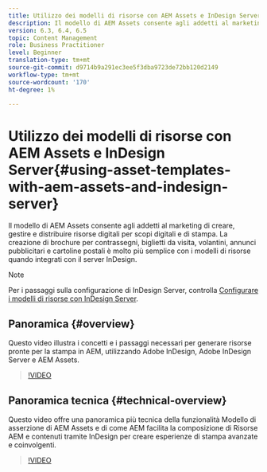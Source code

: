 ```yaml
---
title: Utilizzo dei modelli di risorse con AEM Assets e InDesign Server
description: Il modello di AEM Assets consente agli addetti al marketing di creare, gestire e distribuire risorse digitali per scopi digitali e di stampa. La creazione di brochure per contrassegni, biglietti da visita, volantini, annunci pubblicitari e cartoline postali è molto più semplice con i modelli di risorse quando integrati con il server InDesign.
version: 6.3, 6.4, 6.5
topic: Content Management
role: Business Practitioner
level: Beginner
translation-type: tm+mt
source-git-commit: d9714b9a291ec3ee5f3dba9723de72bb120d2149
workflow-type: tm+mt
source-wordcount: '170'
ht-degree: 1%

---
```



# Utilizzo dei modelli di risorse con AEM Assets e InDesign Server{#using-asset-templates-with-aem-assets-and-indesign-server}

Il modello di AEM Assets consente agli addetti al marketing di creare, gestire e distribuire risorse digitali per scopi digitali e di stampa. La creazione di brochure per contrassegni, biglietti da visita, volantini, annunci pubblicitari e cartoline postali è molto più semplice con i modelli di risorse quando integrati con il server InDesign.

>[!NOTE]
>
>Per i passaggi sulla configurazione di InDesign Server, controlla [Configurare i modelli di risorse con InDesign Server](asset-templates-technical-video-setup.md).

## Panoramica {#overview}

Questo video illustra i concetti e i passaggi necessari per generare risorse pronte per la stampa in AEM, utilizzando Adobe InDesign, Adobe InDesign Server e AEM Assets.

>[!VIDEO](https://video.tv.adobe.com/v/25170?quality=12&learn=on)

## Panoramica tecnica {#technical-overview}

Questo video offre una panoramica più tecnica della funzionalità Modello di asserzione di AEM Assets e di come AEM facilita la composizione di Risorse AEM e contenuti tramite InDesign per creare esperienze di stampa avanzate e coinvolgenti.

>[!VIDEO](https://video.tv.adobe.com/v/17071/?quality=9&learn=on)